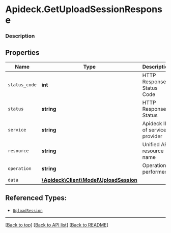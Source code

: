 # Apideck.GetUploadSessionResponse

### Description

## Properties
Name | Type | Description | Notes
------------ | ------------- | ------------- | -------------
`status_code` | **int** | HTTP Response Status Code | 
`status` | **string** | HTTP Response Status | 
`service` | **string** | Apideck ID of service provider | 
`resource` | **string** | Unified API resource name | 
`operation` | **string** | Operation performed | 
`data` | [**\Apideck\Client\Model\UploadSession**](UploadSession.md) |  | 





## Referenced Types:





* [`UploadSession`](UploadSession.md)

---

[[Back to top]](#) [[Back to API list]](../../../../README.md#documentation-for-api-endpoints) [[Back to README]](../../../../README.md)


